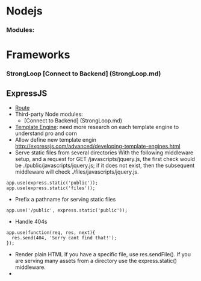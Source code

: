 # Nodejs
### Modules:

# Frameworks
### StrongLoop [Connect to Backend] (StrongLoop.md)
## ExpressJS
* [Route](Route.md)
* Third-party Node modules: 
  * [Connect to Backend] (StrongLoop.md) 
* [Template Engine](Consolidate.md): need more research on each template engine to understand pro and corn
* Allow define new template engin http://expressjs.com/advanced/developing-template-engines.html
* Serve static files from several directories
  With the following middleware setup, and a request for GET /javascripts/jquery.js, the first check would be ./public/javascripts/jquery.js; if it does not exist, then the subsequent middleware will check ./files/javascripts/jquery.js.
```
app.use(express.static('public'));
app.use(express.static('files'));
 ```
 * Prefix a pathname for serving static files
```
app.use('/public', express.static('public'));
```
* Handle 404s
```
app.use(function(req, res, next){
  res.send(404, 'Sorry cant find that!');
});
```
* Render plain HTML
  If you have a specific file, use res.sendFile(). If you are serving many assets from a directory use the express.static() middleware.
* 
